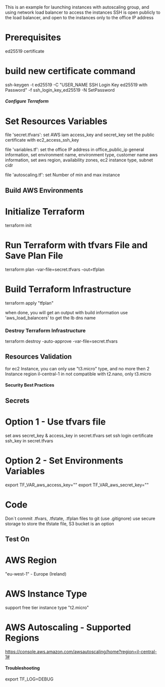 This is an example for launching instances with autoscaling group, and using network load balancer to access the instances
SSH is open publicly to the load balancer, and open to the instances only to the office IP address

# Prerequisites
ed25519 certificate

# build new certificate command
ssh-keygen -t ed25519 -C "USER_NAME SSH Login Key ed25519 with Password" -f ssh_login_key_ed25519 -N SetPassword

##### Configure Terraform #####
# Set Resources Variables
file 'secret.tfvars':
set AWS iam access_key and secret_key
set the public certificate with ec2_access_ssh_key

file 'variables.tf':
set the office IP address in office_public_ip
general information, set environment name, environment type, customer name
aws information, set aws region, availability zones, ec2 instance type, subnet cidr

file 'autoscaling.tf':
set Number of min and max instance

## Build AWS Environments ##
# Initialize Terraform
terraform init

# Run Terraform with tfvars File and Save Plan File
terraform plan -var-file=secret.tfvars -out=tfplan

# Build Terraform Infrastructure
terraform apply "tfplan"

when done, you will get an output with build information
use 'aws_load_balancers' to get the lb dns name

### Destroy Terraform Infrastructure ###
terraform destroy -auto-approve -var-file=secret.tfvars


## Resources Validation
for ec2 Instance, you can only use "t3.micro" type, and no more then 2 Instance
region il-central-1 in not compatible with t2.nano, only t3.micro

#### Security Best Practices ####
## Secrets
# Option 1 - Use tfvars file
set aws secret_key & access_key in secret.tfvars
set ssh login certificate ssh_key in secret.tfvars
# Option 2 - Set Environments Variables
export TF_VAR_aws_access_key=""
export TF_VAR_aws_secret_key=""

# Code
Don`t commit .tfvars, .tfstate, .tfplan files to git (use .gitignore)
use secure storage to store the tfstate file, S3 bucket is an option

## Test On ##
# AWS Region
"eu-west-1" - Europe (Ireland)
# AWS Instance Type
support free tier instance type "t2.micro"
# AWS Autoscaling - Supported Regions
https://console.aws.amazon.com/awsautoscaling/home?region=il-central-1#

#### Troubleshooting ####
export TF_LOG=DEBUG
